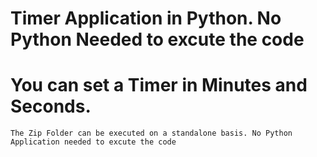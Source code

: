 # Timer Application in Python. No Python Needed to excute the code
# You can set a Timer in Minutes and Seconds. 
	The Zip Folder can be executed on a standalone basis. No Python Application needed to excute the code
